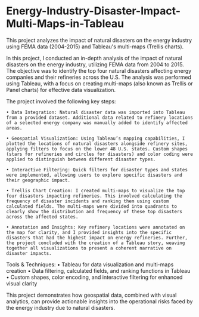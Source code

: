 # Energy-Industry-Disaster-Impact-Multi-Maps-in-Tableau
This project analyzes the impact of natural disasters on the energy industry using FEMA data (2004-2015) and Tableau's multi-maps (Trellis charts). 

In this project, I conducted an in-depth analysis of the impact of natural disasters on the energy industry, utilizing FEMA data from 2004 to 2015. The objective was to identify the top four natural disasters affecting energy companies and their refineries across the U.S. The analysis was performed using Tableau, with a focus on creating multi-maps (also known as Trellis or Panel charts) for effective data visualization.

The project involved the following key steps:

	• Data Integration: Natural disaster data was imported into Tableau from a provided dataset. Additional data related to refinery locations of a selected energy company was manually added to identify affected areas.
 
	• Geospatial Visualization: Using Tableau’s mapping capabilities, I plotted the locations of natural disasters alongside refinery sites, applying filters to focus on the lower 48 U.S. states. Custom shapes (stars for refineries and circles for disasters) and color coding were applied to distinguish between different disaster types.
 
	• Interactive Filtering: Quick filters for disaster types and states were implemented, allowing users to explore specific disasters and their geographic impact.
 
	• Trellis Chart Creation: I created multi-maps to visualize the top four disasters impacting refineries. This involved calculating the frequency of disaster incidents and ranking them using custom calculated fields. The multi-maps were divided into quadrants to clearly show the distribution and frequency of these top disasters across the affected states.
 
	• Annotation and Insights: Key refinery locations were annotated on the map for clarity, and I provided insights into the specific disasters that had the highest impact on energy refineries. Further, the project concluded with the creation of a Tableau story, weaving together all visualizations to present a coherent narrative on disaster impacts.
	
Tools & Techniques:
	• Tableau for data visualization and multi-maps creation
	• Data filtering, calculated fields, and ranking functions in Tableau
	• Custom shapes, color encoding, and interactive filtering for enhanced visual clarity
	
This project demonstrates how geospatial data, combined with visual analytics, can provide actionable insights into the operational risks faced by the energy industry due to natural disasters.




